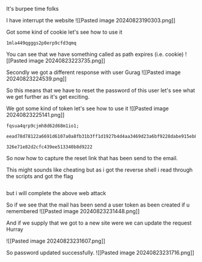 
It's burpee time folks

I have interrupt the website
![[Pasted image 20240823190303.png]]

Got some kind of cookie let's see how to use it
```
1mla449qgggs2p0erp9cfd3qmq
```


You can see that we have something called as 
path 
expires (i.e. cookie)
![[Pasted image 20240823223735.png]]

Secondly we got a different response with user Gurag
![[Pasted image 20240823224539.png]]

So this means that we have to reset the password of this user let's see what we get further as it's get exciting. 

We got some kind of token let's see how to use it
![[Pasted image 20240823225141.png]]

```
fqsua4qrp9cjmh8d62d68m1io1;
```

```
eead78d78122a6691d6107a0a8fb31b3ff1d1927b4d4aa3469d23a6bf9228dabe915eb8be20c6ae7a368755909c8c3cf84ac
```

```
326e71e82d2cfc439ee513340b8d9222
```


So now how to capture the reset link that has been send to the email.

This might sounds like cheating but as i got the reverse shell i read through the scripts and got the flag
```

```
but i will complete the above web attack

So if we see that the mail has been send a user token as been created if u remembered
![[Pasted image 20240823231448.png]]

And if we supply that we got to a new site were we can update the request
Hurray

![[Pasted image 20240823231607.png]]

So password updated successfully.
![[Pasted image 20240823231716.png]]

